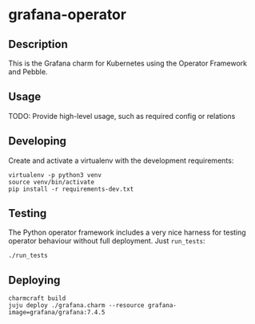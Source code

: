# grafana-operator

## Description

This is the Grafana charm for Kubernetes using the Operator Framework and Pebble.

## Usage

TODO: Provide high-level usage, such as required config or relations


## Developing

Create and activate a virtualenv with the development requirements:

    virtualenv -p python3 venv
    source venv/bin/activate
    pip install -r requirements-dev.txt

## Testing

The Python operator framework includes a very nice harness for testing
operator behaviour without full deployment. Just `run_tests`:

    ./run_tests


## Deploying


    charmcraft build
    juju deploy ./grafana.charm --resource grafana-image=grafana/grafana:7.4.5
